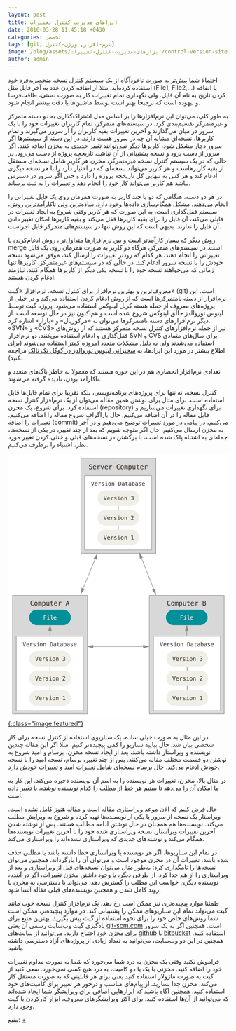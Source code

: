 ```yaml
---
layout: post
title: ابزاهای مدیریت کنترل تغییرات
date: 2016-03-28 11:45:18 +0430
categories: تخصصی
tags: [git, نرم-افزار, ورژن-کنترل]
image: /blog/assets/ابزارهای-مدیریت-کنترل-تغییرات/control-version-site.png
author: admin
---
```


احتمالا شما پیش‌تر به صورت ناخودآگاه از یک سیستم کنترل نسخه منحصربه‌فرد خود استفاده کرده‌اید.
مثلا از اضافه کردن عدد به آخر فایل مثل (File1, File2,…) یا اضافه کردن تاریخ به نام آن فایل.
ولی نگهداری تمام تغییرات کار به صورت دستی، طاقت‌فرسا و بیهوده است که ترجیحا بهتر است توسط ماشین‌ها با دقت بیشتر انجام شود.

به طور کلی، می‌توان این نرم‌افزار‌ها را بر اساس مدل اشتراک‌‌گذاری به دو دسته متمرکز و غیرمتمرکز تقسیم‌‌بندی کرد.
در سیستم‌های متمرکز، تمام کاربران تغییرات خود را با یک سرور در میان می‌گذارند و آخرین تغییرات بقیه کاربران را از سرور می‌گیرند و تمام کاربر‌ها، نسخه‌ای مشابه آن چه در سرور هست دارند.
در این دسته از سیستم‌ها اگر سرور دچار مشکل شود، کاربرها دیگر نمی‌‌توانند تغییر جدیدی به مخزن اضافه کنند.
اگر سرور از دست برود و نسخه پشتیبانی از آن نباشد، تاریخچه پروژه از دست می‌رود.
در حالی که در یک سیستم کنترل نسخه غیرمتمرکز، مخزن هر کاربر شامل نسخه‌ای مستقل از بقیه کاربرهاست و هر کاربر می‌تواند نسخه‌ای که در اختیار دارد را با هر نسخه دیگری ادغام کند و هر کس به تنهایی کل تاریخچه پروژه را دارد و حتی اگر سرور در دسترس نباشد هم کاربر می‌تواند کار خود را انجام دهد و تغییرات را به ثبت برساند.

<!--more-->

در هر دو دسته‌، هنگامی که دو یا چند کاربر به صورت همزمان روی یک فایل تغییراتی را انجام می‌دهند، مشکل همگام‌‌سازی داده‌ها وجود دارد.
ساده‌‌‌ترین ولی ناکارآمد‌‌ترین روش، سیستم قفل‌‌گذاری است، به این صورت که هر کاربر وقتی شروع به ایجاد تغییرات در فایلی می‌کند، آن فایل را برای بقیه کاربرها قفل می‌کند و بقیه کاربرها امکان تغییر دادن آن فایل را ندارند.
بدیهی است که این روش تنها در سیستم‌های متمرکز قابل اجراست.

روش دیگر که بسیار کارآمدتر است و بین نرم‌افزار‌ها متداول‌تر ، روش ادغام‌کردن یا merge است.
در سیستم‌های متمرکز، هرگاه دو کاربر به صورت همزمان روی یک فایل تغییراتی را انجام دهند، هر کدام که زودتر تغییرات را ارسال کند، موفق می‌شود نسخه خودش را با نسخه سرور ادغام کند.
در حالی که در سیستم‌های غیرمتمرکز، کاربرها تنها زمانی که می‌خواهند نسخه خود را با نسخه یکی دیگر از کاربرها همگام کنند، نیازمند ادغام کردن هستند.

معروف‌‌‌ترین و بهترین نرم‌افزار برای کنترل نسخه، نرم‌افزار «گیت» (git) است.
این نرم‌افزار از دسته نامتمرکزها است که از روش ادغام کردن استفاده می‌کند و در خیلی از پروژه‌های معروف از جمله هسته کرنل لینوکس استفاده می‌شود.
پروژه گیت توسط لینوس توروالدز خالق لینوکس شروع شده است و هم‌اکنون نیز در حال توسعه است.
از دیگر نرم‌افزارهای دسته نامتمرکزها می‌توان به «مرکوریال» و «بازار» اشاره کرد. «SVN» و «CVS» نیز از جمله نرم‌افزارهای کنترل نسخه متمرکز هستند که از روش‌های قفل‌‌گذاری و ادغام استفاده می‌کنند.
دو نرم‌افزار SVN و CVS برای سال‌های متمادی استفاده می‌شدند ولی به دلیل مشکلات متعدد امروزه کمتر استفاده می‌شوند (برای اطلاع بیشتر در مورد این ایرادها، به
[سخنرانی لینوس توروالدز در گوگل تک تالک](https://www.youtube.com/watch?v=4XpnKHJAok8)
مراجعه کنید).

تعدادی نرم‌افزار انحصاری هم در این حوزه هستند که معمولا به خاطر باگ‌های متعدد و ناکارآمد بودن، نادیده گرفته می‌شوند.

کنترل نسخه، نه تنها برای پروژه‌های برنامه‌‌نویسی، بلکه تقریبا برای تمام فایل‌ها قابل استفاده است.
برای مثال برای نوشتن همین مقاله می‌توان از یک نرم‌افزار کنترل نسخه استفاده کرد.
برای شروع، یک مخزن (repository) برای نگهداری تغییرات می‌‌سازیم و فایل مقاله را در آن اضافه می‌کنیم.
حال پاراگراف شروع مقاله را اضافه می‌کنیم.
تغییرات را اضافه (commit) می‌کنیم، در پیامی در مورد تغییرات توضیح می‌‌دهیم و در آخر به مخزن ارسال می‌کنیم.
حال اگر متوجه شویم که بعد از چند تغییر، در یکی از نسخه‌‌ها، جمله‌ای به اشتباه پاک شده است، با برگشتن در نسخه‌های قبلی و خنثی کردن تغییر مورد نظر، اشتباه را برطرف می‌کنیم.

[![مثال کنترل نسخه](/blog/assets/ابزارهای-مدیریت-کنترل-تغییرات/bersam-2.png "مثال کنترل نسخه"){:class="image featured"}](/blog/assets/ابزارهای-مدیریت-کنترل-تغییرات/bersam-2.png "مثال کنترل نسخه")

در این مثال به صورت خیلی ساده، یک سناریوی استفاده از کنترل نسخه برای کار شخصی بیان شد.
حال بیایید سناریو را کمی پیچیده‌تر کنیم.
مثلا اگر این مقاله چندین نویسنده و ویراستار داشته باشد، بعد از ایجاد نسخه مخزن، برسام و امید شروع به نوشتن دو قسمت مختلف مقاله می‌کنند.
پس از چند تغییر، برسام، نسخه امید را با نسخه خودش ادغام می‌کند.
حال برسام نسخه‌ای شامل تغییرات امید و تغییرات خودش دارد.

در مثال بالا، مخزن، تغییرات هر نویسنده را به اسم آن نویسنده ذخیره می‌کند.
این کار به ما امکان آن را می‌دهد تا ببینیم هر خط از مطلب را کدام نویسنده نوشته، یا تغییر داده است.

حال فرض کنیم که الان موعد ویراستاری مقاله است و مقاله هنوز کامل نشده است.
ویراستار یک نسخه از سرور یا یکی از نویسنده‌ها تهیه کرده و شروع به ویرایش مطلب می‌کند.
نویسنده‌ها هم همچنان در حال نوشتن ادامه مطالب هستند.
پس از نوشته شدن آخرین تغییرات ویراستار، نسخه ویراستاری شده خود را با آخرین تغییرات نویسنده‌ها همگام می‌کند و نوشته‌های جدیدی که ویراستاری نشده‌اند را ویراستاری می‌کند.

در تمام این سناریو‌ها، اگر هر نویسنده یا ویراستاری خطا داشته باشد یا مطلبی حذف شده باشد، تغییرات آن در مخزن موجود است و می‌توان آن را بازگرداند.
همچنین می‌توان نسخه‌ها را نامگذاری کرد؛
به‌طور مثال می‌توان نسخه‌های قبل از ویراستاری و بعد از ویراستاری را از هم جدا کرد.
از طرفی دیگر، با وجود داشتن مخزن تغییرات، اگر در آینده، نویسنده دیگری خواست این مطلب را گسترش دهد، می‌تواند با دسترسی به مخزن با روند کامل شدن و همچنین نویسنده‌های قبلی مقاله آشنا شود.

طمئنا موارد پیچیده‌‌تری نیز ممکن است رخ دهد، یک نرم‌افزار کنترل نسخه خوب مانند گیت می‌تواند تمام این سناریوهای ممکن را پشتیبانی کند.
در موارد پیچیده‌تر، ممکن است شما روش‌های خاص خود را برای نحوه استفاده از گیت پیش بگیرید.
بهترین منبع برای یادگیری گیت وب‌سایت رسمی آن یعنی
[git-scm.com](https://git-scm.com "git-scm")
است.
همچنین اگر به یک سرور برای مخزن خود احتیاج دارید، می‌توانید از سایت‌های
[github](https://github.com "github")
یا
[bitbucket](https://bitbucket.org "bitbucket")
استفاده کنید.
همچنین در این دو وب‌سایت، می‌توانید به تعداد زیادی از پروژه‌های آزاد دسترسی داشته باشید.

فراموش نکنید وقتی یک مخزن به درد شما می‌خورد که شما به صورت مداوم تغییرات خود را اضافه کنید.
مخزنی با یک یا دو کامیت، به درد هیچ کسی نمی‌‌خورد.
سعی کنید از گیت به صورت ماژولار استفاده کنید یعنی برای هر قابلیتی که به صورت مستقل کار می‌کند، مخزن جدا بسازید.
از پیام‌های مناسب و درخور هر تغییر برای کامیت‌های خود استفاده کنید.
همچنین آگاه باشید که ابزارهایی اضافی برای ویرایشگر شما ایجاد شده‌اند که می‌توانید از آن‌ها استفاده کنید.
برای اکثر ویرایشگرهای معروف، ابزار کارکردن با گیت وجود دارد.

منبع:
[+](http://slmd.ir/ba "مجله سلام دنیا")
